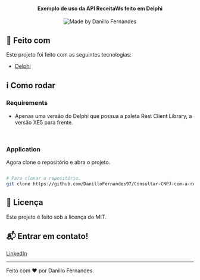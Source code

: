 <h4 align="center">
  Exemplo de uso da API ReceitaWs feito em Delphi
</h4>

<p align="center"> 
  <img alt="Made by Danillo Fernandes" src="https://img.shields.io/badge/made%20by-Danillo-%20?color=#1C1C1C">
  </p> 

## :rocket: Feito com

Este projeto foi feito com as seguintes tecnologias:

-  [Delphi](https://www.embarcadero.com/br/products/delphi)

## :information_source: Como rodar

### Requirements
- Apenas uma versão do Delphi que possua a paleta Rest Client Library, a versão XE5 para frente.
<br>

### Application
Agora clone o repositório e abra o projeto.
```bash

# Para clonar o repositório.
git clone https://github.com/DanilloFernandes97/Consultar-CNPJ-com-a-receita-ws-para-Delphi.git

```

## :page_facing_up: Licença

Este projeto é feito sob a licença do MIT. 

## :mailbox_with_mail: Entrar em contato!

[LinkedIn](https://www.linkedin.com/in/danillo-fernandes-720623108/)

---

Feito com ♥ por Danillo Fernandes.
